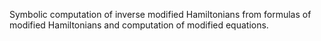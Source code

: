Symbolic computation of inverse modified Hamiltonians from formulas of modified Hamiltonians and computation of modified equations.
